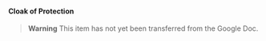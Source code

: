 #### Cloak of Protection

> **Warning**
> This item has not yet been transferred from the Google Doc.
